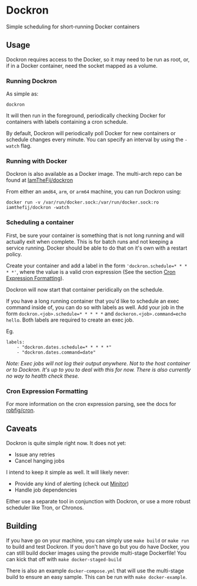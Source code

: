 # Dockron

Simple scheduling for short-running Docker containers

## Usage

Dockron requires access to the Docker, so it may need to be run as root, or, if in a Docker container, need the socket mapped as a volume.

### Running Dockron

As simple as:

    dockron

It will then run in the foreground, periodically checking Docker for containers with labels containing a cron schedule.

By default, Dockron will periodically poll Docker for new containers or schedule changes every minute. You can specify an interval by using the `-watch` flag.

### Running with Docker

Dockron is also available as a Docker image. The multi-arch repo can be found at [IamTheFij/dockron](https://hub.docker.com/r/iamthefij/dockron)

From either an `amd64`, `arm`, or `arm64` machine, you can run Dockron using:

    docker run -v /var/run/docker.sock:/var/run/docker.sock:ro iamthefij/dockron -watch

### Scheduling a container

First, be sure your container is something that is not long running and will actually exit when complete. This is for batch runs and not keeping a service running. Docker should be able to do that on it's own with a restart policy.

Create your container and add a label in the form `'dockron.schedule=* * * * *'`, where the value is a valid cron expression (See the section [Cron Expression Formatting](#cron-expression-formatting)).

Dockron will now start that container peridically on the schedule.

If you have a long running container that you'd like to schedule an exec command inside of, you can do so with labels as well. Add your job in the form `dockron.<job>.schedule=* * * * *` and `dockeron.<job>.command=echo hello`. Both labels are required to create an exec job.

Eg.

    labels:
        - "dockron.dates.schedule=* * * * *"
        - "dockron.dates.command=date"

_Note: Exec jobs will not log their output anywhere. Not to the host container or to Dockron. It's up to you to deal with this for now. There is also currently no way to health check these._

### Cron Expression Formatting

For more information on the cron expression parsing, see the docs for [robfig/cron](https://godoc.org/github.com/robfig/cron).

## Caveats

Dockron is quite simple right now. It does not yet:

* Issue any retries
* Cancel hanging jobs

I intend to keep it simple as well. It will likely never:

* Provide any kind of alerting (check out [Minitor](https://git.iamthefij.com/IamTheFij/minitor))
* Handle job dependencies

Either use a separate tool in conjunction with Dockron, or use a more robust scheduler like Tron, or Chronos.

## Building

If you have go on your machine, you can simply use `make build` or `make run` to build and test Dockron. If you don't have go but you do have Docker, you can still build docker images using the provide multi-stage Dockerfile! You can kick that off with `make docker-staged-build`

There is also an example `docker-compose.yml` that will use the multi-stage build to ensure an easy sample. This can be run with `make docker-example`.
